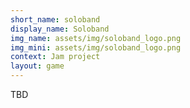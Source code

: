 ```yaml
---
short_name: soloband
display_name: Soloband
img_name: assets/img/soloband_logo.png
img_mini: assets/img/soloband_logo.png
context: Jam project
layout: game
---
```


TBD